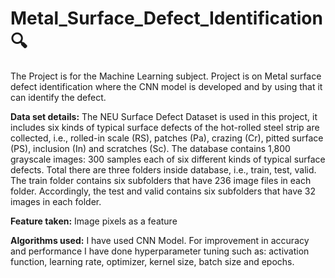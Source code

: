 # Metal_Surface_Defect_Identification 🔍
The Project is for the Machine Learning subject. Project is on Metal surface defect identification where the CNN model is developed and by using that it can identify the defect.

**Data set details:** The NEU Surface Defect Dataset is used in this project, it includes six kinds of typical surface defects of the hot-rolled steel strip are collected, i.e., rolled-in scale (RS), patches (Pa), crazing (Cr), pitted surface (PS), inclusion (In) and scratches (Sc). The database contains 1,800 grayscale images: 300 samples each of six different kinds of typical surface defects.
Total there are three folders inside database, i.e., train, test, valid. The train folder contains six subfolders that have 236 image files in each folder. Accordingly, the test and valid contains six subfolders that have 32 images in each folder.

**Feature taken:** Image pixels as a feature

**Algorithms used:** I have used CNN Model. For improvement in accuracy and performance I have done hyperparameter tuning such as: activation function, learning rate, optimizer, kernel size, batch size and epochs.
